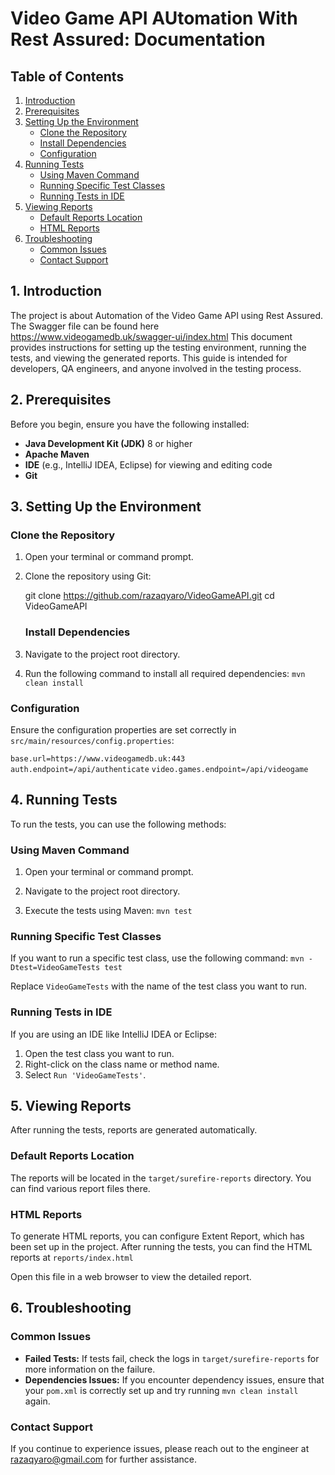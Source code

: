 # Video Game API AUtomation With Rest Assured: Documentation

## Table of Contents
1. [Introduction](#introduction)
2. [Prerequisites](#prerequisites)
3. [Setting Up the Environment](#setting-up-the-environment)
   - [Clone the Repository](#clone-the-repository)
   - [Install Dependencies](#install-dependencies)
   - [Configuration](#configuration)
4. [Running Tests](#running-tests)
   - [Using Maven Command](#using-maven-command)
   - [Running Specific Test Classes](#running-specific-test-classes)
   - [Running Tests in IDE](#running-tests-in-ide)
5. [Viewing Reports](#viewing-reports)
   - [Default Reports Location](#default-reports-location)
   - [HTML Reports](#html-reports)
6. [Troubleshooting](#troubleshooting)
   - [Common Issues](#common-issues)
   - [Contact Support](#contact-support)

## 1. Introduction
The project is about Automation of the Video Game API using Rest Assured. The Swagger file can be found here https://www.videogamedb.uk/swagger-ui/index.html
This document provides instructions for setting up the testing environment, running the tests, and viewing the generated reports. This guide is intended for developers, QA engineers, and anyone involved in the testing process.

## 2. Prerequisites
Before you begin, ensure you have the following installed:
- **Java Development Kit (JDK)** 8 or higher
- **Apache Maven**
- **IDE** (e.g., IntelliJ IDEA, Eclipse) for viewing and editing code
- **Git** 

## 3. Setting Up the Environment

### Clone the Repository
1. Open your terminal or command prompt.
2. Clone the repository using Git:

  
   git clone https://github.com/razaqyaro/VideoGameAPI.git
   cd VideoGameAPI

   ### Install Dependencies

1.  Navigate to the project root directory.

2.  Run the following command to install all required dependencies:
    `mvn clean install`

### Configuration

Ensure the configuration properties are set correctly in `src/main/resources/config.properties`:

`base.url=https://www.videogamedb.uk:443`
`auth.endpoint=/api/authenticate`
`video.games.endpoint=/api/videogame`

4\. Running Tests
-----------------

To run the tests, you can use the following methods:

### Using Maven Command

1.  Open your terminal or command prompt.

2.  Navigate to the project root directory.

3.  Execute the tests using Maven:
    `mvn test`

### Running Specific Test Classes

If you want to run a specific test class, use the following command:
`mvn -Dtest=VideoGameTests test`

Replace `VideoGameTests` with the name of the test class you want to run.

### Running Tests in IDE

If you are using an IDE like IntelliJ IDEA or Eclipse:

1.  Open the test class you want to run.
2.  Right-click on the class name or method name.
3.  Select `Run 'VideoGameTests'`.

5\. Viewing Reports
-------------------

After running the tests, reports are generated automatically.

### Default Reports Location

The reports will be located in the `target/surefire-reports` directory. You can find various report files there.

### HTML Reports

To generate HTML reports, you can configure Extent Report, which has been set up in the project. After running the tests, you can find the HTML reports at
`reports/index.html`

Open this file in a web browser to view the detailed report.

6\. Troubleshooting
-------------------

### Common Issues

-   **Failed Tests:** If tests fail, check the logs in `target/surefire-reports` for more information on the failure.
-   **Dependencies Issues:** If you encounter dependency issues, ensure that your `pom.xml` is correctly set up and try running `mvn clean install` again.

### Contact Support

If you continue to experience issues, please reach out to the engineer at razaqyaro@gmail.com for further assistance.
